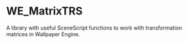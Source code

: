 # WE_MatrixTRS
A library with useful SceneScript functions to work with transformation matrices in Wallpaper Engine.
